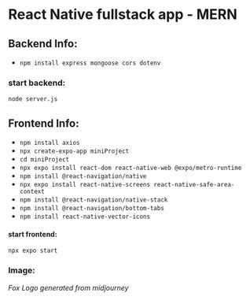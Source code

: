 # React Native fullstack app - MERN

## Backend Info:

- `npm install express mongoose cors dotenv`

### start backend:

```
node server.js
```

## Frontend Info:

- `npm install axios`
- `npx create-expo-app miniProject`
- `cd miniProject`
- `npx expo install react-dom react-native-web @expo/metro-runtime`
- `npm install @react-navigation/native`
- `npx expo install react-native-screens react-native-safe-area-context`
- `npm install @react-navigation/native-stack`
- `npm install @react-navigation/bottom-tabs`
- `npm install react-native-vector-icons`

#### start frontend:

```
npx expo start
```

### Image:

_Fox Logo generated from midjourney_
